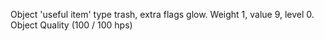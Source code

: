 Object 'useful item' type trash, extra flags glow. Weight 1, value 9,
level 0. Object Quality (100 / 100 hps)
